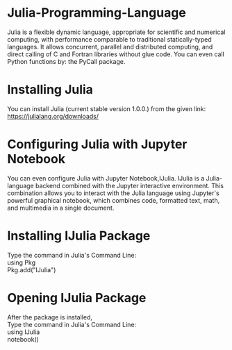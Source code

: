 # Julia-Programming-Language
Julia is a flexible dynamic language, appropriate for scientific and numerical computing, with performance comparable to traditional statically-typed languages. It allows concurrent, parallel and distributed computing, and direct calling of C and Fortran libraries without glue code. You can even call Python functions by: the PyCall package.
# Installing Julia
You can install Julia (current stable version 1.0.0.) from the given link:
https://julialang.org/downloads/
# Configuring Julia with Jupyter Notebook
You can even configure Julia with Jupyter Notebook,IJulia. IJulia is a Julia-language backend combined with the Jupyter interactive environment. This combination allows you to interact with the Julia language using Jupyter's powerful graphical notebook, which combines code, formatted text, math, and multimedia in a single document.
# Installing IJulia Package
Type the command in Julia's Command Line:<br/>
using Pkg<br/>
Pkg.add("IJulia")
# Opening IJulia Package
After the package is installed,<br/>
Type the command in Julia's Command Line:<br/>
using IJulia<br/>
notebook()
